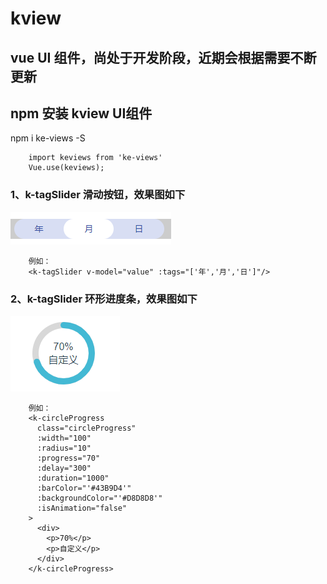 # kview

## vue UI 组件，尚处于开发阶段，近期会根据需要不断更新

## npm 安装 kview UI组件

  npm i ke-views -S

```
    import keviews from 'ke-views'
    Vue.use(keviews);
```

### 1、k-tagSlider 滑动按钮，效果图如下
![Image text](https://github.com/zhangkejian0/kview/blob/master/image/tagSlider.png)
```
    例如：
    <k-tagSlider v-model="value" :tags="['年','月','日']"/>
```

### 2、k-tagSlider 环形进度条，效果图如下
![Image text](https://github.com/zhangkejian0/kview/blob/master/image/circleProgress.png)
```
    例如：
    <k-circleProgress
      class="circleProgress"
      :width="100"
      :radius="10"
      :progress="70"
      :delay="300"
      :duration="1000"
      :barColor="'#43B9D4'"
      :backgroundColor="'#D8D8D8'"
      :isAnimation="false"
    >
      <div>
        <p>70%</p>
        <p>自定义</p>
      </div>
    </k-circleProgress>
```
